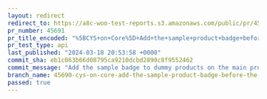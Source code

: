```yaml
---
layout: redirect
redirect_to: https://a8c-woo-test-reports.s3.amazonaws.com/public/pr/45691/api/index.html
pr_number: 45691
pr_title_encoded: "%5BCYS+on+Core%5D+Add+the+sample+product+badge+before+the+product+name+to+mark+placeholder+products."
pr_test_type: api
last_published: "2024-03-18 20:53:58 +0000"
commit_sha: eb1c063b66d08795ca9210dcbd2890c8f9552462
commit_message: "Add the sample badge to dummy products on the main products list."
branch_name: 45690-cys-on-core-add-the-sample-product-badge-before-the-product-name-to-mark-placeholder-products
passed: true
---
```

